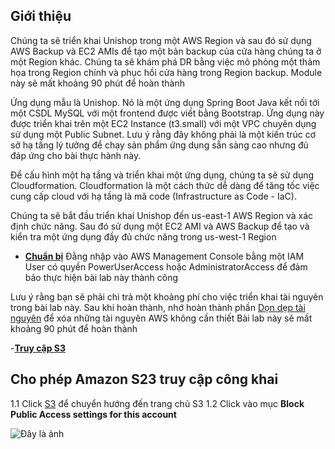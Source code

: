 ## Giới thiệu
Chúng ta sẽ triển khai Unishop trong một AWS Region và sau đó sử dụng AWS Backup và EC2 AMIs để tạo một bản backup của cửa hàng chúng ta ở một Region khác. Chúng ta sẽ khám phá DR bằng việc mô phỏng một thảm họa trong Region chính và phục hồi cửa hàng trong Region backup. Module này sẽ mất khoảng 90 phút để hoàn thành


Ứng dụng mẫu là Unishop. Nó là một ứng dụng Spring Boot Java kết nối tới một CSDL MySQL với một frontend được viết bằng Bootstrap.
Ứng dụng này được triển khai trên một EC2 Instance (t3.small) với một VPC chuyên dụng sử dụng một Public Subnet. Lưu ý rằng đây không phải là một kiến trúc cơ sở hạ tầng lý tưởng để chạy sản phẩm ứng dụng sẵn sàng cao nhưng đủ đáp ứng cho bài thực hành này.

Để cấu hình một hạ tầng và triển khai một ứng dụng, chúng ta sẽ sử dụng Cloudformation. Cloudformation là một cách thức dễ dàng để tăng tốc việc cung cấp cloud với hạ tầng là mã code (Infrastructure as Code - IaC).

Chúng ta sẽ bắt đầu triển khai Unishop đến us-east-1 AWS Region và xác định chức năng. Sau đó sử dụng một EC2 AMI và AWS Backup để tạo và kiển tra một ứng dụng đầy đủ chức năng trong  us-west-1 Region

- [**Chuẩn bị**](#a1)
Đằng nhập vào AWS Management Console bằng một IAM User có quyền  PowerUserAccess hoặc AdministratorAccess để đảm bảo thực hiện bài lab này thành công

Lưu ý rằng bạn sẽ phải chi trả một khoảng phí cho việc triển khai tài nguyên trong bài lab này. Sau khi hoàn thành, nhớ hoàn thành phần [Dọn dẹp tài nguyên](#a2) để xóa những tài nguyên AWS không cần thiết
Bài lab này sẽ mất khoảng 90 phút để hoàn thành

-[**Truy cập S3**](#b1)

## Cho phép Amazon S23 truy cập công khai

1.1 Click [S3](https://console.aws.amazon.com/s3/home?region=us-east-1#/) để chuyển hướng đến trang chủ S3
1.2 Click vào mục **Block Public Access settings for this account**

![Đây là ảnh](/doc1/pictures/pic1_2.png?width=90pc)
